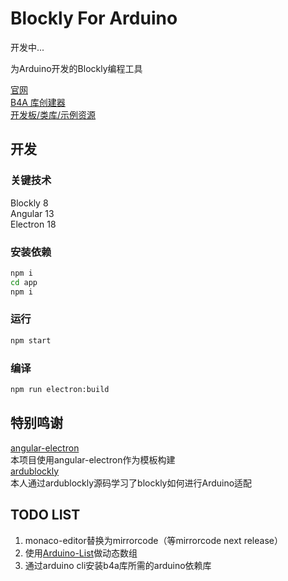 # Blockly For Arduino
开发中...

为Arduino开发的Blockly编程工具

[官网](https://b4a.clz.me)  
[B4A 库创建器](https://github.com/coloz/b4a-creator)  
[开发板/类库/示例资源](https://github.com/coloz/b4a-cloud)  

## 开发  
### 关键技术  
Blockly 8  
Angular 13  
Electron 18  

### 安装依赖
```sh
npm i
cd app  
npm i
```
### 运行
```sh
npm start
```

### 编译
```sh
npm run electron:build
```

## 特别鸣谢  
[angular-electron](https://github.com/maximegris/angular-electron)  
本项目使用angular-electron作为模板构建  
[ardublockly](https://github.com/carlosperate/ardublockly)  
本人通过ardublockly源码学习了blockly如何进行Arduino适配  


## TODO LIST  
1. monaco-editor替换为mirrorcode（等mirrorcode next release）  
2. 使用[Arduino-List](https://github.com/luisllamasbinaburo/Arduino-List)做动态数组  
3. 通过arduino cli安装b4a库所需的arduino依赖库  